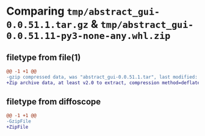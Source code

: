 # Comparing `tmp/abstract_gui-0.0.51.1.tar.gz` & `tmp/abstract_gui-0.0.51.11-py3-none-any.whl.zip`

## filetype from file(1)

```diff
@@ -1 +1 @@
-gzip compressed data, was "abstract_gui-0.0.51.1.tar", last modified: Sun Jul 30 20:53:58 2023, max compression
+Zip archive data, at least v2.0 to extract, compression method=deflate
```

## filetype from diffoscope

```diff
@@ -1 +1 @@
-GzipFile
+ZipFile
```

